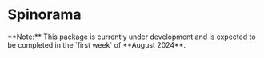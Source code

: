 # Spinorama

<Note>
	**Note:** This package is currently under development and is expected to be completed in the `first week` of **August 2024**.
</Note>
